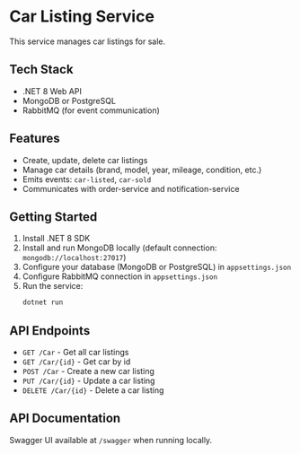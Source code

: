 # Car Listing Service

This service manages car listings for sale.

## Tech Stack
- .NET 8 Web API
- MongoDB or PostgreSQL
- RabbitMQ (for event communication)

## Features
- Create, update, delete car listings
- Manage car details (brand, model, year, mileage, condition, etc.)
- Emits events: `car-listed`, `car-sold`
- Communicates with order-service and notification-service

## Getting Started
1. Install .NET 8 SDK
2. Install and run MongoDB locally (default connection: `mongodb://localhost:27017`)
3. Configure your database (MongoDB or PostgreSQL) in `appsettings.json`
4. Configure RabbitMQ connection in `appsettings.json`
5. Run the service:
   ```bash
   dotnet run
   ```

## API Endpoints
- `GET /Car` - Get all car listings
- `GET /Car/{id}` - Get car by id
- `POST /Car` - Create a new car listing
- `PUT /Car/{id}` - Update a car listing
- `DELETE /Car/{id}` - Delete a car listing

## API Documentation
Swagger UI available at `/swagger` when running locally. 